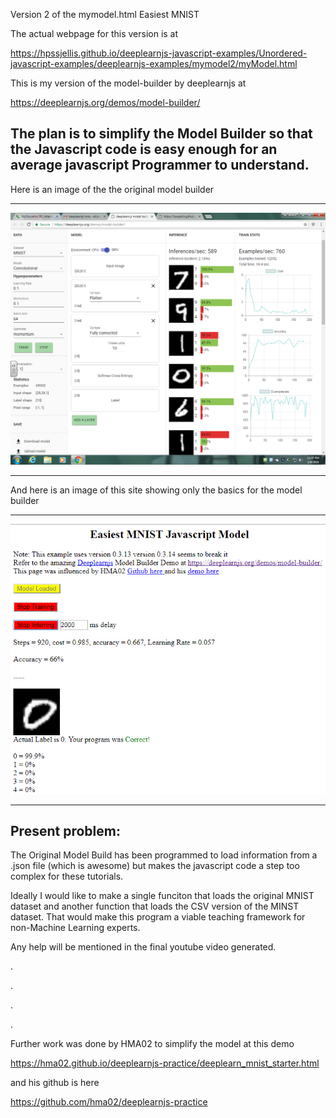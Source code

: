 

Version 2 of the mymodel.html  Easiest MNIST

The actual webpage for this version is at 

https://hpssjellis.github.io/deeplearnjs-javascript-examples/Unordered-javascript-examples/deeplearnjs-examples/mymodel2/myModel.html

This is my version of the model-builder by deeplearnjs at

https://deeplearnjs.org/demos/model-builder/


## The plan is to simplify the Model Builder so that the Javascript code is easy enough for an average javascript Programmer to understand.


Here is an image of the the original model builder


**********************************************************************************
![](model-builderMNIST.png)
**********************************************************************************

And here is an image of this site showing only the basics for the model builder


**********************************************************************************
![](easierMNIST.png)
**********************************************************************************



## Present problem:

The Original Model Build has been programmed to load information from a .json file (which is awesome) but makes the javascript code a step too complex for these tutorials.

Ideally I would like to make a single funciton that loads the original MNIST dataset and another function that loads the CSV version of the MINST dataset. That would make this program a viable teaching framework for non-Machine Learning experts.


Any help will be mentioned in the final youtube video generated.




.


.



.



.





Further work was done by HMA02 to simplify the model at this demo

https://hma02.github.io/deeplearnjs-practice/deeplearn_mnist_starter.html


and his github is here

https://github.com/hma02/deeplearnjs-practice




